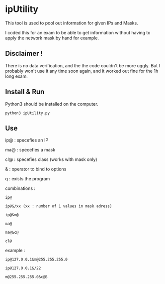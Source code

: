 # ipUtility

This tool is used to pool out information for given IPs and Masks.

I coded this for an exam to be able to get information without having to apply the network mask by hand for example.


Disclaimer !
-
There is no data verification, and the the code couldn't be more uggly. But I probably won't use it any time soon again, and it worked out fine for the 1h long exam.


Install & Run
-
Python3 should be installed on the computer.

```python3 ipUtility.py```


Use
-
ip@ : specefies an IP

ma@  : specefies a mask

cl@  : specefies class (works with mask only)

&   : operator to bind to options

q   : exists the program


combinations :

    ip@
    
    ip@&/xx (xx : number of 1 values in mask adress)
    
    ip@&m@
    
    ma@
    
    ma@&c@
    
    cl@
    
    
example :

    ip@127.0.0.1&m@255.255.255.0
    
    ip@127.0.0.1&/22
    
    m@255.255.255.0&c@B



